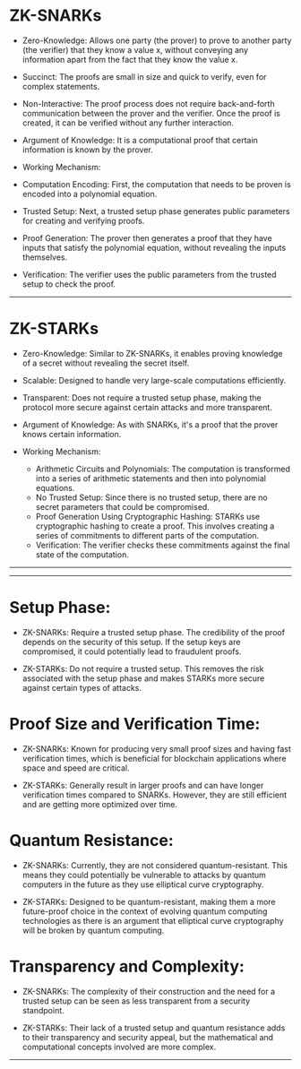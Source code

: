 # ZK-SNARKs

- Zero-Knowledge: Allows one party (the prover) to prove to another party (the verifier) that they know a value x, without conveying any information apart from the fact that they know the value x.

- Succinct: The proofs are small in size and quick to verify, even for complex statements.

- Non-Interactive: The proof process does not require back-and-forth communication between the prover and the verifier. Once the proof is created, it can be verified without any further interaction.

- Argument of Knowledge: It is a computational proof that certain information is known by the prover.

- Working Mechanism:
- Computation Encoding: First, the computation that needs to be proven is encoded into a polynomial equation.
- Trusted Setup: Next, a trusted setup phase generates public parameters for creating and verifying proofs.
- Proof Generation: The prover then generates a proof that they have inputs that satisfy the polynomial equation, without revealing the inputs themselves.
- Verification: The verifier uses the public parameters from the trusted setup to check the proof.

---

# ZK-STARKs

- Zero-Knowledge: Similar to ZK-SNARKs, it enables proving knowledge of a secret without revealing the secret itself.

- Scalable: Designed to handle very large-scale computations efficiently.

- Transparent: Does not require a trusted setup phase, making the protocol more secure against certain attacks and more transparent.

- Argument of Knowledge: As with SNARKs, it's a proof that the prover knows certain information.

- Working Mechanism:
  - Arithmetic Circuits and Polynomials: The computation is transformed into a series of arithmetic statements and then into polynomial equations.
  - No Trusted Setup: Since there is no trusted setup, there are no secret parameters that could be compromised.
  - Proof Generation Using Cryptographic Hashing: STARKs use cryptographic hashing to create a proof. This involves creating a series of commitments to different parts of the computation.
  - Verification: The verifier checks these commitments against the final state of the computation.

---

---

# Setup Phase:

- ZK-SNARKs: Require a trusted setup phase. The credibility of the proof depends on the security of this setup. If the setup keys are compromised, it could potentially lead to fraudulent proofs.

- ZK-STARKs: Do not require a trusted setup. This removes the risk associated with the setup phase and makes STARKs more secure against certain types of attacks.

# Proof Size and Verification Time:

- ZK-SNARKs: Known for producing very small proof sizes and having fast verification times, which is beneficial for blockchain applications where space and speed are critical.

- ZK-STARKs: Generally result in larger proofs and can have longer verification times compared to SNARKs. However, they are still efficient and are getting more optimized over time.

# Quantum Resistance:

- ZK-SNARKs: Currently, they are not considered quantum-resistant. This means they could potentially be vulnerable to attacks by quantum computers in the future as they use elliptical curve cryptography.

- ZK-STARKs: Designed to be quantum-resistant, making them a more future-proof choice in the context of evolving quantum computing technologies as there is an argument that elliptical curve cryptography will be broken by quantum computing.

# Transparency and Complexity:

- ZK-SNARKs: The complexity of their construction and the need for a trusted setup can be seen as less transparent from a security standpoint.

- ZK-STARKs: Their lack of a trusted setup and quantum resistance adds to their transparency and security appeal, but the mathematical and computational concepts involved are more complex.

---
